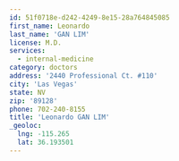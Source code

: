 ```yaml
---
id: 51f0718e-d242-4249-8e15-28a764845085
first_name: Leonardo
last_name: 'GAN LIM'
license: M.D.
services:
  - internal-medicine
category: doctors
address: '2440 Professional Ct. #110'
city: 'Las Vegas'
state: NV
zip: '89128'
phone: 702-240-8155
title: 'Leonardo GAN LIM'
_geoloc:
  lng: -115.265
  lat: 36.193501
---
```

